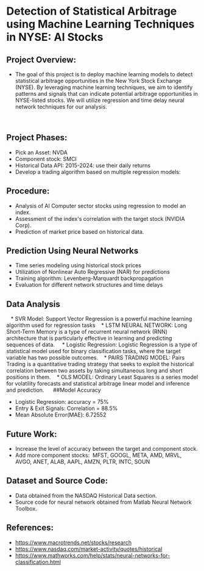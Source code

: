 # Detection of Statistical Arbitrage using Machine Learning Techniques in NYSE: AI Stocks
## Project Overview:
* The goal of this project is to deploy machine learning models to detect statistical arbitrage opportunities in the New York Stock Exchange (NYSE). By leveraging machine learning techniques, we aim to identify patterns and signals that can indicate potential arbitrage opportunities in NYSE-listed stocks. We will utilize regression and time delay neural network techniques for our analysis.

  
## Project Phases:
* Pick an Asset: NVDA
* Component stock: SMCI
* Historical Data API: 2015-2024: use their daily returns
* Develop a trading algorithm based on multiple regression models:
 

## Procedure:
* Analysis of AI Computer sector stocks using regression to model an index.
* Assessment of the index's correlation with the target stock (NVIDIA Corp).
* Prediction of market price based on historical data.
  
 
## Prediction Using Neural Networks 
* Time series modeling using historical stock prices 
* Utilization of Nonlinear Auto Regressive (NAR) for predictions
* Training algorithm: Levenberg-Marquardt backpropagation 
* Evaluation for different network structures and time delays
 

## Data Analysis 
   * SVR Model: Support Vector Regression is a powerful machine learning algorithm used for regression tasks
   * LSTM NEURAL NETWORK: Long Short-Term Memory is a type of recurrent neural network (RNN) architecture that is particularly effective in learning and predicting sequences of data. 
   * Logistic Regression: Logistic Regression is a type of statistical model used for binary classification tasks, where the target variable has two possible outcomes.
   * PAIRS TRADING MODEL: Pairs Trading is a quantitative trading strategy that seeks to exploit the historical correlation between two assets by taking simultaneous long and short positions in them.
   * OLS MODEL: Ordinary Least Squares is a series model for volatility forecasts and statistical arbitrage linear model and inference and prediction. 
 
 
##Model Accuracy 
* Logistic Regression: accuracy = 75%
* Entry & Exit Signals: Correlation = 88.5%
* Mean Absolute Error(MAE): 6.72552
 

## Future Work:
* Increase the level of accuracy between the target and component stock.
* Add more component stocks:  MFST, GOOGL, META, AMD, MRVL, AVGO, ANET, ALAB, AAPL, AMZN, PLTR, INTC, SOUN

## Dataset and Source Code:
* Data obtained from the NASDAQ Historical Data section.
* Source code for neural network obtained from Matlab Neural Network Toolbox.

## References:
* https://www.macrotrends.net/stocks/research
* https://www.nasdaq.com/market-activity/quotes/historical
* https://www.mathworks.com/help/stats/neural-networks-for-classification.html







